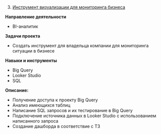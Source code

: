 3. [Инструмент визуализации для мониторинга бизнеса](https://lookerstudio.google.com/u/0/reporting/5211a8a8-cb11-4012-80a1-811d8bfe585d/page/p_t3dk0l0ibd/edit)

**Направление деятельности**
   
   - BI-аналитик
     
**Задачи проекта** 

- Создать инструмент для владельца компании для мониторинга ситуации в бизнесе

**Навыки и инструменты**

  - Big Query
  - Looker Studio
  - SQL

**Описание:**

- Получение доступа к проекту Big Query
- Анализ имеющихся таблиц
- Написание SQL запросов и их тестирование в Big Query
- Подключение источника данных в Looker Studio c использованием написанного запроса
- Создание дашборда в соответствие с ТЗ

